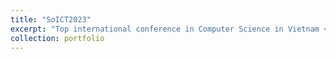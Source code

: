 ```yaml
---
title: "SoICT2023"
excerpt: "Top international conference in Computer Science in Vietnam <br/><img src='/images/profile2.jpg'>"
collection: portfolio
---
```

